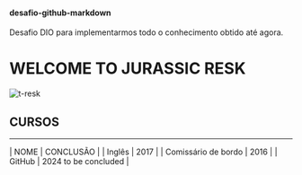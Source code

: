 #### desafio-github-markdown
Desafio DIO para implementarmos todo o conhecimento obtido até agora.

# WELCOME TO JURASSIC RESK

![t-resk](https://i.pinimg.com/originals/2e/dd/f9/2eddf93e2428583fad78d810f502deeb.gif)

## CURSOS
---------
| NOME | CONCLUSÃO |
| Inglês | 2017    |
| Comissário de bordo | 2016 |
| GitHub | 2024 to be concluded |